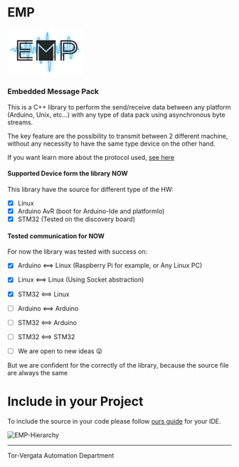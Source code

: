 # EMP
<img src="00_Guide/EMP-Logo-Background.png" alt="EMP-Logo-Background" style="zoom:33%;" />

### Embedded Message Pack

This is a C++ library to perform the  send/receive data between any platform (Arduino, Unix, etc...) with any type of data pack using asynchronous byte streams.

The key feature are the possibility to transmit between 2 different machine, without any necessity to have the same type device on the other hand.

If you want learn more about the protocol used, [see here](/00_Guide/packProtocoll.md)

#### Supported Device form the library NOW

 This library have the source for different type of the HW:

- [x] Linux
- [x] Arduino AvR (boot for Arduino-Ide and platformIo)
- [x] STM32 (Tested on the discovery board)

#### Tested communication for NOW 

For now the library was tested with success on: 

- [x] Arduino <==> Linux (Raspberry Pi for example, or Any Linux PC)

- [x] Linux <==> Linux (Using Socket abstraction)

- [x] STM32 <==> Linux

- [ ] Arduino <==> Arduino

- [ ] STM32 <==> Arduino

- [ ] STM32 <==> STM32 

- [ ] We are open to new ideas :stuck_out_tongue_winking_eye:

But we are confident for the correctly of the library, because the source file are always the same



# Include in your Project

To include the source in your code please follow [ours guide](/00_Guide/InstallGuide.md) for your IDE.

![EMP-Hierarchy](/01_DOC/img/EMP-Hierarchy.png)

---
Tor-Vergata Automation Department

